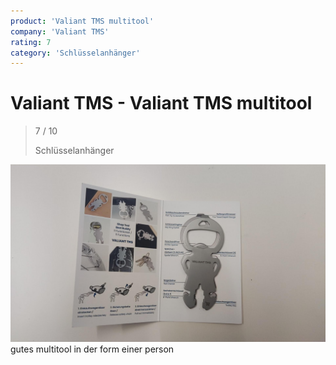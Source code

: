 ```yaml
---
product: 'Valiant TMS multitool'
company: 'Valiant TMS'
rating: 7
category: 'Schlüsselanhänger'
---
```


# Valiant TMS - Valiant TMS multitool
>
> 7 / 10
>
> Schlüsselanhänger

![Valiant TMS multitool](./assets/valiant-tms-valiant-tms-multitool-a0b82009-f34e-4870-8442-a1b59cb7d8f2.jpg)
gutes multitool in der form einer person

